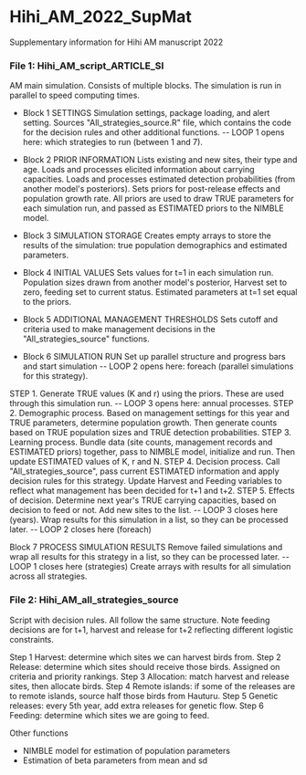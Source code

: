 # Hihi_AM_2022_SupMat
Supplementary information for Hihi AM manuscript 2022

### File 1: Hihi_AM_script_ARTICLE_SI

AM main simulation. Consists of multiple blocks. The simulation is run in parallel to speed computing times.
- Block 1 SETTINGS
Simulation settings, package loading, and alert setting. 
Sources "All_strategies_source.R" file, which contains the code for the decision rules and other additional functions.
-- LOOP 1 opens here: which strategies to run (between 1 and 7).

- Block 2 PRIOR INFORMATION
Lists existing and new sites, their type and age.
Loads and processes elicited information about carrying capacities.
Loads and processes estimated detection probabilities (from another model's posteriors).
Sets priors for post-release effects and population growth rate.
All priors are used to draw TRUE parameters for each simulation run, and passed as ESTIMATED priors to the NIMBLE model.

- Block 3 SIMULATION STORAGE
Creates empty arrays to store the results of the simulation: true population demographics and estimated parameters.

- Block 4 INITIAL VALUES
Sets values for t=1 in each simulation run. 
Population sizes drawn from another model's posterior, Harvest set to zero, feeding set to current status. 
Estimated parameters at t=1 set equal to the priors.

- Block 5 ADDITIONAL MANAGEMENT THRESHOLDS
Sets cutoff and criteria used to make management decisions in the "All_strategies_source" functions.

- Block 6 SIMULATION RUN
Set up parallel structure and progress bars and start simulation
-- LOOP 2 opens here: foreach (parallel simulations for this strategy).

STEP 1. Generate TRUE values (K and r) using the priors. These are used through this simulation run.
-- LOOP 3 opens here: annual processes.
STEP 2. Demographic process. Based on management settings for this year and TRUE parameters, determine population growth. Then generate counts based on TRUE population sizes and TRUE detection probabilities.
STEP 3. Learning process. Bundle data (site counts, management records and ESTIMATED priors) together, pass to NIMBLE model, initialize and run. Then update ESTIMATED values of K, r and N.
STEP 4. Decision process. Call "All_strategies_source", pass current ESTIMATED information and apply decision rules for this strategy. Update Harvest and Feeding variables to reflect what management has been decided for t+1 and t+2.
STEP 5. Effects of decision. Determine next year's TRUE carrying capacities, based on decision to feed or not. Add new sites to the list. 
-- LOOP 3 closes here (years).
Wrap results for this simulation in a list, so they can be processed later.
-- LOOP 2 closes here (foreach)

Block 7 PROCESS SIMULATION RESULTS
Remove failed simulations and wrap all results for this strategy in a list, so they can be processed later.
-- LOOP 1 closes here (strategies)
Create arrays with results for all simulation across all strategies.


### File 2: Hihi_AM_all_strategies_source
Script with decision rules. All follow the same structure. Note feeding decisions are for t+1, harvest and release for t+2 reflecting different logistic constraints.

Step 1 Harvest: determine which sites we can harvest birds from.
Step 2 Release: determine which sites should receive those birds. Assigned on criteria and priority rankings.
Step 3 Allocation: match harvest and release sites, then allocate birds.
Step 4 Remote islands: if some of the releases are to remote islands, source half those birds from Hauturu.
Step 5 Genetic releases: every 5th year, add extra releases for genetic flow.
Step 6 Feeding: determine which sites we are going to feed.

Other functions
- NIMBLE model for estimation of population parameters
- Estimation of beta parameters from mean and sd

